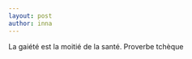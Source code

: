 ```yaml
---
layout: post
author: inna
---
```


La gaiété est la moitié de la santé.
                    Proverbe tchèque
